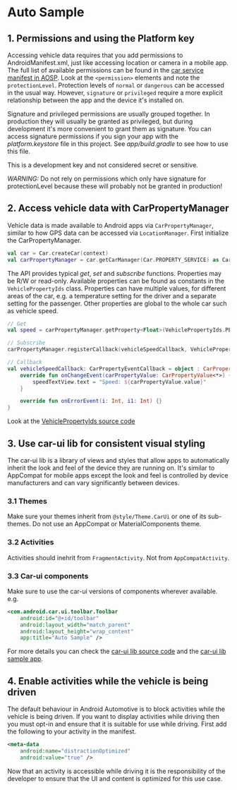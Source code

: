 # Auto Sample

## 1. Permissions and using the Platform key

Accessing vehicle data requires that you add permissions to AndroidManifest.xml, just like accessing location or camera in a mobile app. The full list of available permissions can be found in the [car service manifest in AOSP](https://android.googlesource.com/platform/packages/services/Car/+/refs/heads/master/service/AndroidManifest.xml).
Look at the `<permission>` elements and note the `protectionLevel`. Protection levels of `normal` or `dangerous` can be accessed in the usual way. However, `signature` or `privileged` require a more explicit relationship between the app and the device it's installed on.

Signature and privileged permissions are usually grouped together. In production they will usually be granted as privileged, but during development it's more convenient to grant them as signature. You can access signature permissions if you sign your app with the *platform.keystore* file in this project. See *app/build.gradle* to see how to use this file.

This is a development key and not considered secret or sensitive. 

*WARNING:* Do not rely on permissions which only have signature for protectionLevel because these will probably not be granted in production!

## 2. Access vehicle data with CarPropertyManager

Vehicle data is made available to Android apps via `CarPropertyManager`, similar to how GPS data can be accessed via `LocationManager`. First initialize the CarPropertyManager.

```kotlin
val car = Car.createCar(context)
val carPropertyManager = car.getCarManager(Car.PROPERTY_SERVICE) as CarPropertyManager
```

The API provides typical *get*, *set* and *subscribe* functions. Properties may be R/W or read-only. Available properties can be found as constants in the `VehiclePropertyIds` class. Properties can have multiple values, for different areas of the car, e.g. a temperature setting for the driver and a separate setting for the passenger. Other properties are global to the whole car such as vehicle speed.

```kotlin
// Get
val speed = carPropertyManager.getProperty<Float>(VehiclePropertyIds.PERF_VEHICLE_SPEED, VehicleAreaType.VEHICLE_AREA_TYPE_GLOBAL)

// Subscribe
carPropertyManager.registerCallback(vehicleSpeedCallback, VehiclePropertyIds.PERF_VEHICLE_SPEED, CarPropertyManager.SENSOR_RATE_ONCHANGE)

// Callback
val vehicleSpeedCallback: CarPropertyEventCallback = object : CarPropertyEventCallback {
    override fun onChangeEvent(carPropertyValue: CarPropertyValue<*>) {
        speedTextView.text = "Speed: ${carPropertyValue.value}"
    }

    override fun onErrorEvent(i: Int, i1: Int) {}
}
```

Look at the [VehiclePropertyIds source code](https://android.googlesource.com/platform/packages/services/Car/+/master/car-lib/src/android/car/VehiclePropertyIds.java) 

## 3. Use car-ui lib for consistent visual styling

The car-ui lib is a library of views and styles that allow apps to automatically inherit the look and feel of the device they are running on. It's similar to AppCompat for mobile apps except the look and feel is controlled by device manufacturers and can vary significantly between devices.

### 3.1 Themes

Make sure your themes inherit from `@style/Theme.CarUi` or one of its sub-themes. Do not use an AppCompat or MaterialComponents theme.

### 3.2 Activities

Activities should inehrit from `FragmentActivity`. Not from `AppCompatActivity`.

### 3.3 Car-ui components

Make sure to use the car-ui versions of components wherever available. e.g.

```xml
<com.android.car.ui.toolbar.Toolbar
    android:id="@+id/toolbar"
    android:layout_width="match_parent"
    android:layout_height="wrap_content"
    app:title="Auto Sample" />
```

For more details you can check the [car-ui lib source code](https://android.googlesource.com/platform/packages/apps/Car/libs/+/refs/heads/master/car-ui-lib/) and the [car-ui lib sample app](https://android.googlesource.com/platform/packages/apps/Car/libs/+/refs/heads/master/car-ui-lib/paintbooth/).

## 4. Enable activities while the vehicle is being driven

The default behaviour in Android Automotive is to block activities while the vehicle is being driven. If you want to display activities while driving then you must opt-in and ensure that it is suitable for use while driving. First add the following to your activity in the manifest.

```xml
<meta-data
    android:name="distractionOptimized"
    android:value="true" />
```

Now that an activity is accessible while driving it is the responsibility of the developer to ensure that the UI and content is optimized for this use case.